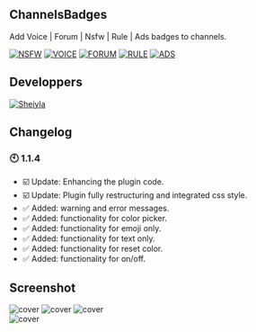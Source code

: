 ## ChannelsBadges

Add Voice | Forum | Nsfw | Rule | Ads badges to channels.

[![NSFW](https://img.shields.io/badge/Betterdiscord-🔞_NSFW-red)](https://revgames.tech)
[![VOICE](https://img.shields.io/badge/Betterdiscord-🎤_VOICE-1ABC9C)](https://revgames.tech)
[![FORUM](https://img.shields.io/badge/Betterdiscord-📰_FORUM-206694)](https://revgames.tech)
[![RULE](https://img.shields.io/badge/Betterdiscord-📋_RULE-FF9B2B)](https://revgames.tech)
[![ADS](https://img.shields.io/badge/Betterdiscord-📝_ADS-FF2BC2)](https://revgames.tech)

## Developpers

[![Sheiyla](https://img.shields.io/badge/DEV-Sheiyla-pink)](https://revgames.tech)

## Changelog

### 🕙 1.1.4
- ☑️ Update: Enhancing the plugin code.
- ☑️ Update: Plugin fully restructuring and integrated css style.
- ✅ Added: warning and error messages.
- ✅ Added: functionality for color picker.
- ✅ Added: functionality for emoji only.
- ✅ Added: functionality for text only.
- ✅ Added: functionality for reset color.
- ✅ Added: functionality for on/off.

## Screenshot

![cover](https://sharex.sheiylanie.com/i/k0GO4945) ![cover](https://sharex.sheiylanie.com/i/kepBJQg) ![cover](https://sharex.sheiylanie.com/i/onAocI)<br>
![cover](https://sharex.sheiylanie.com/i/p9imSAtU4)